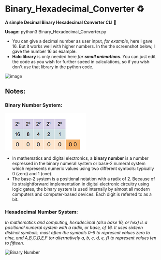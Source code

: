 # Binary_Hexadecimal_Converter ♻️
**A simple Decimal Binary Hexadecimal Converter CLI** 💱

**Usage:**
python3 Binary_Hexadecimal_Converter.py

- You can give a decimal number as user input, _for example_, here I gave 16. But it works well with higher numbers. In the the screenshot below, I gave the number 16 as example. 
- **Halo library** is only needed here _for_ _**small animations**_. You can just edit the code as you wish for further speed in calculations, so if you wish don't use that library in the python code.

![image](https://user-images.githubusercontent.com/59505246/139154974-09d4e516-6f08-442d-ab73-6b6ac3fe2fd8.png)


## **Notes:**

### **Binary Number System:**

![Binary Counter](Binary_counter.gif) 

 - In mathematics and digital electronics, a **binary number**  is a number expressed in the binary numeral system or base-2 numeral system which represents numeric values using two different symbols: typically 0 (zero) and 1 (one).
  - The base-2 system is a positional notation with a radix of 2. Because of its straightforward implementation in digital electronic circuitry using logic gates, the binary system is used internally by almost all modern computers and computer-based devices. Each digit is referred to as a bit.

### **Hexadecimal Number System:**

*In mathematics and computing, hexadecimal (also base 16, or hex) is a positional numeral system with a radix, or base, of 16. It uses sixteen distinct symbols, most often the symbols 0–9 to represent values zero to nine, and A,B,C,D,E,F (or alternatively a, b, c, d, e, f) to represent values ten to fifteen.*

![Binary Number](https://sites.google.com/site/syhaldorosales/creative-projects/binary-numbers/Binary%20Picture.png?attredirects=0)

